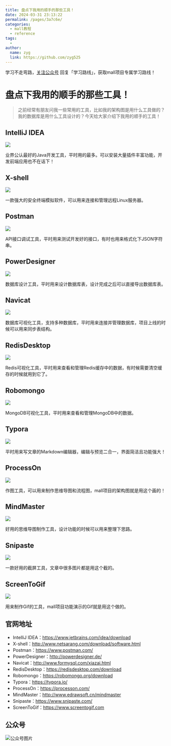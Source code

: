 ```yaml
---
title: 盘点下我用的顺手的那些工具！
date: 2024-03-31 23:13:22
permalink: /pages/3a7c6e/
categories:
  - mall教程
  - reference
tags:
  - 
author: 
  name: zyg
  link: https://github.com/zyg525
---
```

学习不走弯路，[关注公众号](#公众号) 回复「学习路线」，获取mall项目专属学习路线！

# 盘点下我用的顺手的那些工具！

> 之前经常有朋友问我一些常用的工具，比如我的架构图是用什么工具做的？我的数据库是用什么工具设计的？今天给大家介绍下我用的顺手的工具！

## IntelliJ IDEA

![](/img/mall/my_tools_01.png)

业界公认最好的Java开发工具，平时用的最多。可以安装大量插件丰富功能，开发前端应用也不在话下！

## X-shell

![](/img/mall/my_tools_02.png)

一款强大的安全终端模拟软件，可以用来连接和管理远程Linux服务器。

## Postman

![](/img/mall/my_tools_03.png)

API接口调试工具，平时用来测试开发好的接口，有时也用来格式化下JSON字符串。

## PowerDesigner

![](/img/mall/my_tools_04.png)

数据库设计工具，平时用来设计数据库表，设计完成之后可以直接导出数据库表。

## Navicat

![](/img/mall/my_tools_05.png)

数据库可视化工具，支持多种数据库，平时用来连接并管理数据库，项目上线的时候可以用来同步表结构。

## RedisDesktop

![](/img/mall/my_tools_06.png)

Redis可视化工具，平时用来查看和管理Redis缓存中的数据，有时候需要清空缓存的时候就用到它了。

## Robomongo

![](/img/mall/my_tools_07.png)

MongoDB可视化工具，平时用来查看和管理MongoDB中的数据。

## Typora

![](/img/mall/my_tools_08.png)

平时用来写文章的Markdown编辑器，编辑与预览二合一，界面简洁且功能强大！

## ProcessOn

![](/img/mall/my_tools_09.png)

作图工具，可以用来制作思维导图和流程图，mall项目的架构图就是用这个画的！

## MindMaster

![](/img/mall/my_tools_10.png)

好用的思维导图制作工具，设计功能的时候可以用来整理下思路。

## Snipaste

![](/img/mall/my_tools_11.png)

一款好用的截屏工具，文章中很多图片都是用这个截的。

## ScreenToGif

![](/img/mall/my_tools_12.png)

用来制作Gif的工具，mall项目功能演示的Gif就是用这个做的。

## 官网地址

- IntelliJ IDEA：https://www.jetbrains.com/idea/download
- X-shell：http://www.netsarang.com/download/software.html
- Postman：https://www.postman.com/
- PowerDesigner：http://powerdesigner.de/
- Navicat：http://www.formysql.com/xiazai.html
- RedisDesktop：https://redisdesktop.com/download
- Robomongo：https://robomongo.org/download
- Typora：https://typora.io/
- ProcessOn：https://processon.com/
- MindMaster：http://www.edrawsoft.cn/mindmaster
- Snipaste：https://www.snipaste.com/
- ScreenToGif：https://www.screentogif.com

## 公众号

![公众号图片](http://macro-oss.oss-cn-shenzhen.aliyuncs.com/mall/banner/qrcode_for_macrozheng_258.jpg)

